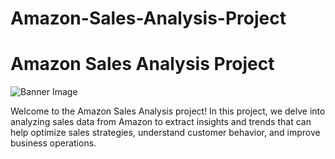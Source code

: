 
# Amazon-Sales-Analysis-Project
# Amazon Sales Analysis Project
![Banner Image](insert_banner_image_link_here)

Welcome to the Amazon Sales Analysis project! In this project, we delve into analyzing sales data from Amazon to extract insights and trends that can help optimize sales strategies, understand customer behavior, and improve business operations.
